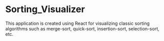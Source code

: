 # Sorting_Visualizer
This application is created using React for visualizing classic sorting algorithms such as merge-sort, quick-sort, insertion-sort, selection-sort, etc.
